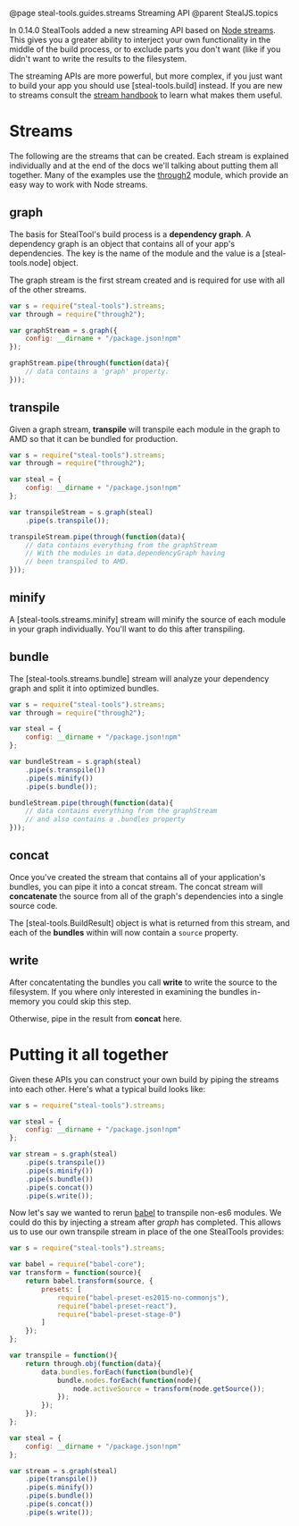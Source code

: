 @page steal-tools.guides.streams Streaming API
@parent StealJS.topics

In 0.14.0 StealTools added a new streaming API based on [Node streams](https://nodejs.org/api/stream.html). This gives you a greater ability to interject your own functionality in the middle of the build process, or to exclude parts you don't want (like if you didn't want to write the results to the filesystem.

The streaming APIs are more powerful, but more complex, if you just want to build your app you should use [steal-tools.build] instead. If you are new to streams consult the [stream handbook](https://github.com/substack/stream-handbook) to learn what makes them useful.

# Streams

The following are the streams that can be created. Each stream is explained individually and at the end of the docs we'll talking about putting them all together. Many of the examples use the [through2](https://www.npmjs.com/package/through2) module, which provide an easy way to work with Node streams.

## graph

The basis for StealTool's build process is a **dependency graph**. A dependency graph is an object that contains all of your app's dependencies. The key is the name of the module and the value is a [steal-tools.node] object.

The graph stream is the first stream created and is required for use with all of the other streams.

```js
var s = require("steal-tools").streams;
var through = require("through2");

var graphStream = s.graph({
	config: __dirname + "/package.json!npm"
});

graphStream.pipe(through(function(data){
	// data contains a 'graph' property.
}));
```

## transpile

Given a graph stream, **transpile** will transpile each module in the graph to AMD so that it can be bundled for production.

```js
var s = require("steal-tools").streams;
var through = require("through2");

var steal = {
	config: __dirname + "/package.json!npm"
};

var transpileStream = s.graph(steal)
	.pipe(s.transpile());

transpileStream.pipe(through(function(data){
	// data contains everything from the graphStream
	// With the modules in data.dependencyGraph having
	// been transpiled to AMD.
}));
```

## minify

A [steal-tools.streams.minify] stream will minify the source of each module in your graph individually. You'll want to do this after transpiling.

## bundle

The [steal-tools.streams.bundle] stream will analyze your dependency graph and split it into optimized bundles.

```js
var s = require("steal-tools").streams;
var through = require("through2");

var steal = {
	config: __dirname + "/package.json!npm"
};

var bundleStream = s.graph(steal)
	.pipe(s.transpile())
	.pipe(s.minify())
	.pipe(s.bundle());

bundleStream.pipe(through(function(data){
	// data contains everything from the graphStream
	// and also contains a .bundles property
}));
```

## concat

Once you've created the stream that contains all of your application's bundles, you can pipe it into a concat stream. The concat stream will **concatenate** the source from all of the graph's dependencies into a single source code.

The [steal-tools.BuildResult] object is what is returned from this stream, and each of the **bundles** within will now contain a `source` property.

## write

After concatentating the bundles you call **write** to write the source to the filesystem. If you where only interested in examining the bundles in-memory you could skip this step.

Otherwise, pipe in the result from **concat** here.

# Putting it all together

Given these APIs you can construct your own build by piping the streams into each other. Here's what a typical build looks like:

```js
var s = require("steal-tools").streams;

var steal = {
	config: __dirname + "/package.json!npm"
};

var stream = s.graph(steal)
	.pipe(s.transpile())
	.pipe(s.minify())
	.pipe(s.bundle())
	.pipe(s.concat())
	.pipe(s.write());
```

Now let's say we wanted to rerun [babel](https://babeljs.io/) to transpile non-es6 modules. We could do this by injecting a stream after *graph* has completed. This allows us to use our own transpile stream in place of the one StealTools provides:

```js
var s = require("steal-tools").streams;

var babel = require("babel-core");
var transform =	function(source){
	return babel.transform(source, {
		presets: [
			require("babel-preset-es2015-no-commonjs"),
			require("babel-preset-react"),
			require("babel-preset-stage-0")
		]
	});
};

var transpile = function(){
	return through.obj(function(data){
		data.bundles.forEach(function(bundle){
			bundle.nodes.forEach(function(node){
				node.activeSource = transform(node.getSource());
			});
		});
	});
};

var steal = {
	config: __dirname + "/package.json!npm"
};

var stream = s.graph(steal)
	.pipe(transpile())
	.pipe(s.minify())
	.pipe(s.bundle())
	.pipe(s.concat())
	.pipe(s.write());
```
